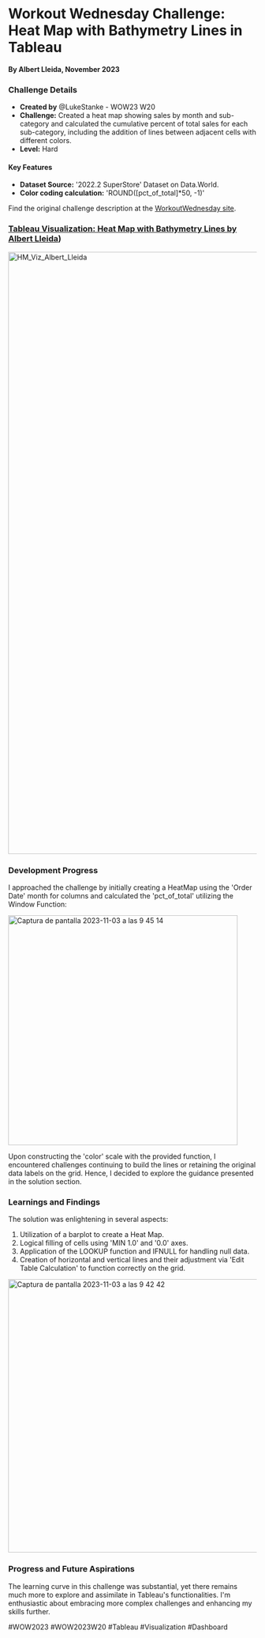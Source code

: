 # Workout Wednesday Challenge: Heat Map with Bathymetry Lines in Tableau
**By Albert Lleida, November 2023**



### Challenge Details

- **Created by** @LukeStanke - WOW23 W20
- **Challenge:** Created a heat map showing sales by month and sub-category and calculated the cumulative percent of total sales for each sub-category, including the addition of lines between adjacent cells with different colors.
- **Level:** Hard

#### Key Features

- **Dataset Source:** '2022.2 SuperStore' Dataset on Data.World.
- **Color coding calculation:** 'ROUND([pct_of_total]*50, -1)'

Find the original challenge description at the [WorkoutWednesday site](https://workout-wednesday.com/2023w20tab/).


### [Tableau Visualization: Heat Map with Bathymetry Lines by Albert Lleida](https://public.tableau.com/app/profile/albert1030/viz/HeatMapwithBathymetryLines-WOW2023W20/Historia1?publish=yes))


<img width="1218" alt="HM_Viz_Albert_Lleida" src="https://github.com/alleida23/Tableau_Viz_Challenges/assets/124719215/9634f202-e7c7-4033-8163-9e781344af41">


### Development Progress

I approached the challenge by initially creating a HeatMap using the 'Order Date' month for columns and calculated the 'pct_of_total' utilizing the Window Function:

<img width="465" alt="Captura de pantalla 2023-11-03 a las 9 45 14" src="https://github.com/alleida23/Tableau_Viz_Challenges/assets/124719215/efa10414-8f94-4c4c-b4f4-85e1d562cbd1">


Upon constructing the 'color' scale with the provided function, I encountered challenges continuing to build the lines or retaining the original data labels on the grid. Hence, I decided to explore the guidance presented in the solution section.

### Learnings and Findings

The solution was enlightening in several aspects:

1. Utilization of a barplot to create a Heat Map.
2. Logical filling of cells using 'MIN 1.0' and '0.0' axes.
3. Application of the LOOKUP function and IFNULL for handling null data.
4. Creation of horizontal and vertical lines and their adjustment via 'Edit Table Calculation' to function correctly on the grid.

<img width="553" alt="Captura de pantalla 2023-11-03 a las 9 42 42" src="https://github.com/alleida23/Tableau_Viz_Challenges/assets/124719215/6cebaf34-f53a-482d-ab49-60f8cd89f314">


### Progress and Future Aspirations

The learning curve in this challenge was substantial, yet there remains much more to explore and assimilate in Tableau's functionalities. I'm enthusiastic about embracing more complex challenges and enhancing my skills further.

#WOW2023 #WOW2023W20 #Tableau #Visualization #Dashboard
